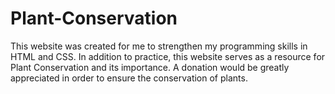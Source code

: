 # Plant-Conservation
This website was created for me to strengthen my programming skills in HTML and CSS. In addition to practice, this website serves as a resource for Plant Conservation and its importance. A donation would be greatly appreciated in order to ensure the conservation of plants.
